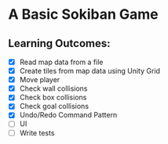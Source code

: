# A Basic Sokiban Game

## **Learning Outcomes:**

- [x] Read map data from a file
- [x] Create tiles from map data using Unity Grid
- [x] Move player
- [x] Check wall collisions
- [x] Check box collisions
- [x] Check goal collisions
- [x] Undo/Redo Command Pattern
- [ ] UI
- [ ] Write tests
